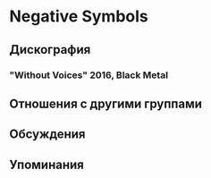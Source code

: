 # Negative Symbols



## Дискография

### "Without Voices" 2016, Black Metal




## Отношения с другими группами


## Обсуждения


## Упоминания

